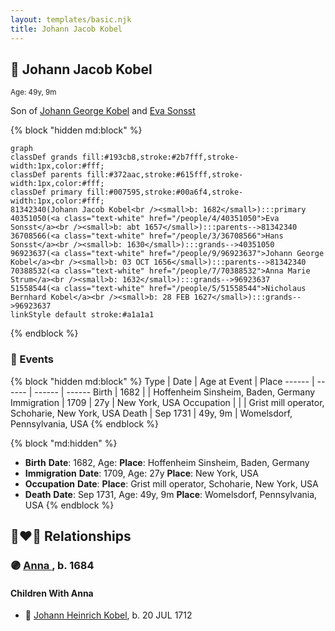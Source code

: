 ```yaml
---
layout: templates/basic.njk
title: Johann Jacob Kobel
---
```

## 🔵 Johann Jacob Kobel
<small>Age: 49y, 9m</small>

Son of [Johann George Kobel](/people/9/96923637) and [Eva Sonsst](/people/4/40351050)

{% block "hidden md:block" %}
```mermaid
graph
classDef grands fill:#193cb8,stroke:#2b7fff,stroke-width:1px,color:#fff;
classDef parents fill:#372aac,stroke:#615fff,stroke-width:1px,color:#fff;
classDef primary fill:#007595,stroke:#00a6f4,stroke-width:1px,color:#fff;
81342340(Johann Jacob Kobel<br /><small>b: 1682</small>):::primary
40351050(<a class="text-white" href="/people/4/40351050">Eva Sonsst</a><br /><small>b: abt 1657</small>):::parents-->81342340
36708566(<a class="text-white" href="/people/3/36708566">Hans Sonsst</a><br /><small>b: 1630</small>):::grands-->40351050
96923637(<a class="text-white" href="/people/9/96923637">Johann George Kobel</a><br /><small>b: 03 OCT 1656</small>):::parents-->81342340
70388532(<a class="text-white" href="/people/7/70388532">Anna Marie Strum</a><br /><small>b: 1632</small>):::grands-->96923637
51558544(<a class="text-white" href="/people/5/51558544">Nicholaus Bernhard Kobel</a><br /><small>b: 28 FEB 1627</small>):::grands-->96923637
linkStyle default stroke:#a1a1a1
```
{% endblock %}

### 📆 Events

{% block "hidden md:block" %}
Type | Date | Age at Event | Place
------ | ------ | ------ | ------
Birth | 1682 |  | Hoffenheim Sinsheim, Baden, Germany
Immigration | 1709 | 27y | New York, USA
Occupation |  |  | Grist mill operator, Schoharie, New York, USA
Death | Sep 1731 | 49y, 9m | Womelsdorf, Pennsylvania, USA
{% endblock %}

{% block "md:hidden" %}
- **Birth**
**Date**: 1682, Age:
**Place**: Hoffenheim Sinsheim, Baden, Germany
- **Immigration**
**Date**: 1709, Age: 27y
**Place**: New York, USA
- **Occupation**
**Date**:
**Place**: Grist mill operator, Schoharie, New York, USA
- **Death**
**Date**: Sep 1731, Age: 49y, 9m
**Place**: Womelsdorf, Pennsylvania, USA
{% endblock %}

## 👩‍❤️‍👨 Relationships

### 🟣 [Anna ](/people/4/45457809), b. 1684

#### Children With Anna
* 🔵 [Johann Heinrich Kobel](/people/7/70639420), b. 20 JUL 1712
